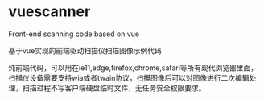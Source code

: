 # vuescanner
Front-end scanning code based on vue

基于vue实现的前端驱动扫描仪扫描图像示例代码

纯前端代码，可以用在ie11,edge,firefox,chrome,safari等所有现代浏览器里面，扫描仪设备需要支持wia或者twain协议，扫描图像后可以对图像进行二次编辑处理，扫描过程不写客户端硬盘临时文件，无任务安全权限要求。
